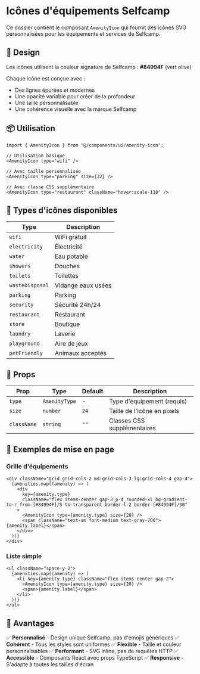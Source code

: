 # Icônes d'équipements Selfcamp

Ce dossier contient le composant `AmenityIcon` qui fournit des icônes SVG personnalisées pour les équipements et services de Selfcamp.

## 🎨 Design

Les icônes utilisent la couleur signature de Selfcamp : **#84994F** (vert olive)

Chaque icône est conçue avec :

- Des lignes épurées et modernes
- Une opacité variable pour créer de la profondeur
- Une taille personnalisable
- Une cohérence visuelle avec la marque Selfcamp

## 📦 Utilisation

```tsx
import { AmenityIcon } from "@/components/ui/amenity-icon";

// Utilisation basique
<AmenityIcon type="wifi" />

// Avec taille personnalisée
<AmenityIcon type="parking" size={32} />

// Avec classe CSS supplémentaire
<AmenityIcon type="restaurant" className="hover:scale-110" />
```

## 🎯 Types d'icônes disponibles

| Type            | Description        |
| --------------- | ------------------ |
| `wifi`          | WiFi gratuit       |
| `electricity`   | Électricité        |
| `water`         | Eau potable        |
| `showers`       | Douches            |
| `toilets`       | Toilettes          |
| `wasteDisposal` | Vidange eaux usées |
| `parking`       | Parking            |
| `security`      | Sécurité 24h/24    |
| `restaurant`    | Restaurant         |
| `store`         | Boutique           |
| `laundry`       | Laverie            |
| `playground`    | Aire de jeux       |
| `petFriendly`   | Animaux acceptés   |

## 🔧 Props

| Prop        | Type          | Default | Description                 |
| ----------- | ------------- | ------- | --------------------------- |
| `type`      | `AmenityType` | -       | Type d'équipement (requis)  |
| `size`      | `number`      | `24`    | Taille de l'icône en pixels |
| `className` | `string`      | `""`    | Classes CSS supplémentaires |

## 🎨 Exemples de mise en page

### Grille d'équipements

```tsx
<div className="grid grid-cols-2 md:grid-cols-3 lg:grid-cols-4 gap-4">
  {amenities.map((amenity) => (
    <div
      key={amenity.type}
      className="flex items-center gap-3 p-4 rounded-xl bg-gradient-to-r from-[#84994F]/5 to-transparent border-l-2 border-[#84994F]/30"
    >
      <AmenityIcon type={amenity.type} size={28} />
      <span className="text-sm font-medium text-gray-700">{amenity.label}</span>
    </div>
  ))}
</div>
```

### Liste simple

```tsx
<ul className="space-y-2">
  {amenities.map((amenity) => (
    <li key={amenity.type} className="flex items-center gap-2">
      <AmenityIcon type={amenity.type} size={20} />
      <span>{amenity.label}</span>
    </li>
  ))}
</ul>
```

## 🌟 Avantages

✅ **Personnalisé** - Design unique Selfcamp, pas d'emojis génériques
✅ **Cohérent** - Tous les styles sont uniformes
✅ **Flexible** - Taille et couleur personnalisables
✅ **Performant** - SVG inline, pas de requêtes HTTP
✅ **Accessible** - Composants React avec props TypeScript
✅ **Responsive** - S'adapte à toutes les tailles d'écran
